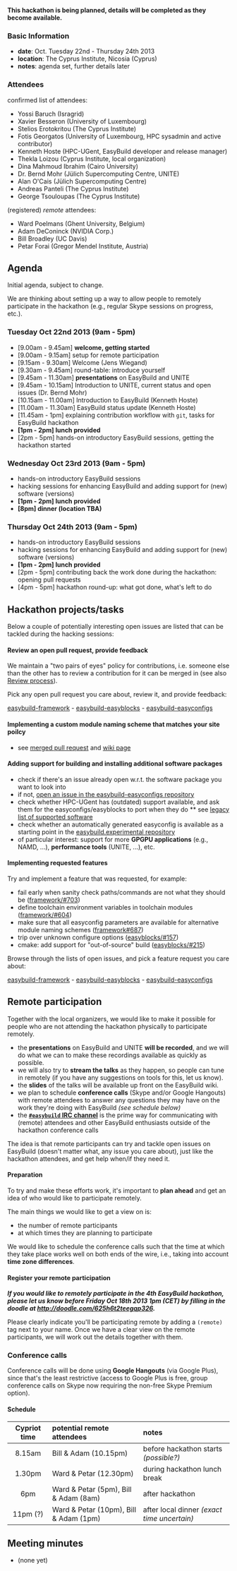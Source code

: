 **This hackathon is being planned, details will be completed as they become available.**

### Basic Information

* **date**: Oct. Tuesday 22nd - Thursday 24th 2013
* **location**: The Cyprus Institute, Nicosia (Cyprus)
* **notes**: agenda set, further details later

### Attendees

confirmed list of attendees:
* Yossi Baruch (Isragrid)
* Xavier Besseron (University of Luxembourg)
* Stelios Erotokritou (The Cyprus Institute)
* Fotis Georgatos (University of Luxembourg, HPC sysadmin and active contributor)
* Kenneth Hoste (HPC-UGent, EasyBuild developer and release manager)
* Thekla Loizou (Cyprus Institute, local organization)
* Dina Mahmoud Ibrahim (Cairo University)
* Dr. Bernd Mohr (Jülich Supercomputing Centre, UNITE)
* Alan O'Cais (Jülich Supercomputing Centre)
* Andreas Panteli (The Cyprus Institute)
* George Tsouloupas (The Cyprus Institute)

(registered) _remote_ attendees:
* Ward Poelmans (Ghent University, Belgium)
* Adam DeConinck (NVIDIA Corp.)
* Bill Broadley (UC Davis)
* Petar Forai (Gregor Mendel Institute, Austria)

## Agenda

Initial agenda, subject to change.

We are thinking about setting up a way to allow people to remotely participate in the hackathon (e.g., regular Skype sessions on progress, etc.).

### Tuesday Oct 22nd 2013 (9am - 5pm)

 * [9.00am - 9.45am] **welcome, getting started**
  * [9.00am - 9.15am] setup for remote participation
  * [9.15am - 9.30am] Welcome (Jens Wiegand)
  * [9.30am - 9.45am] round-table: introduce yourself
 * [9.45am - 11.30am] **presentations** on EasyBuild and UNITE
  * [9.45am - 10.15am] Introduction to UNITE, current status and open issues (Dr. Bernd Mohr)
  * [10.15am - 11.00am] Introduction to EasyBuild (Kenneth Hoste)
  * [11.00am - 11.30am] EasyBuild status update (Kenneth Hoste)
 * [11.45am - 1pm] explaining contribution workflow with `git`, tasks for EasyBuild hackathon
 * **[1pm - 2pm] lunch provided**
 * [2pm - 5pm] hands-on introductory EasyBuild sessions, getting the hackathon started

### Wednesday Oct 23rd 2013 (9am - 5pm)

 * hands-on introductory EasyBuild sessions
 * hacking sessions for enhancing EasyBuild and adding support for (new) software (versions) 
 * **[1pm - 2pm] lunch provided**
 * **[8pm] dinner (location TBA)**

### Thursday Oct 24th 2013 (9am - 5pm)

 * hands-on introductory EasyBuild sessions
 * hacking sessions for enhancing EasyBuild and adding support for (new) software (versions) 
 * **[1pm - 2pm] lunch provided**
 * [2pm - 5pm] contributing back the work done during the hackathon: opening pull requests
 * [4pm - 5pm] hackathon round-up: what got done, what's left to do

## Hackathon projects/tasks

Below a couple of potentially interesting open issues are listed that can be tackled during the hacking sessions:

#### Review an open pull request, provide feedback

We maintain a "two pairs of eyes" policy for contributions, i.e. someone else than the other has to review a contribution for it can be merged in (see also [Review process](https://github.com/hpcugent/easybuild/wiki/Contributing-back#review-process)).

Pick any open pull request you care about, review it, and provide feedback:

[easybuild-framework](https://github.com/hpcugent/easybuild-framework/pulls) - [easybuild-easyblocks](https://github.com/hpcugent/easybuild-easyblocks/pulls) - [easybuild-easyconfigs](https://github.com/hpcugent/easybuild-easyconfigs/pulls)

#### Implementing a custom module naming scheme that matches your site poilcy
 * see [merged pull request](https://github.com/hpcugent/easybuild-framework/pull/687) and [wiki page](https://github.com/hpcugent/easybuild/wiki/Using-a-custom-module-naming-scheme)


#### Adding support for building and installing additional software packages
 
 * check if there's an issue already open w.r.t. the software package you want to look into
  * if not, [open an issue in the easybuild-easyconfigs repository](https://github.com/hpcugent/easybuild-easyconfigs/issues/new)
  * check whether HPC-UGent has (outdated) support available, and ask them for the easyconfigs/easyblocks to port when they do
  ** see [legacy list of supported software](https://github.com/hpcugent/easybuild/wiki/List-of-supported-software-packages/ede46976d7367a86fe76ae79adba7b8e9fd9f118)
  * check whether an automatically generated easyconfig is available as a starting point in the [easybuild.experimental repository](https://github.com/fgeorgatos/easybuild.experimental/tree/master/contrib/pkgsrc)
 * of particular interest: support for more **GPGPU applications** (e.g., NAMD, ...), **performance tools** (UNITE, ...), etc.

#### Implementing requested features

Try and implement a feature that was requested, for example:

 * fail early when sanity check paths/commands are not what they should be ([framework/#703](https://github.com/hpcugent/easybuild-framework/issues/703))
 * define toolchain environment variables in toolchain modules ([framework/#604](https://github.com/hpcugent/easybuild-framework/issues/604))
 * make sure that all easyconfig parameters are available for alternative module naming schemes ([framework#687](https://github.com/hpcugent/easybuild-framework/issues/687))
 * trip over unknown configure options ([easyblocks/#157](https://github.com/hpcugent/easybuild-easyblocks/issues/157))
 * cmake: add support for "out-of-source" build ([easyblocks/#215](https://github.com/hpcugent/easybuild-easyblocks/issues/215))

Browse through the lists of open issues, and pick a feature request you care about:

[easybuild-framework](https://github.com/hpcugent/easybuild-framework/issues?state=open) - [easybuild-easyblocks](https://github.com/hpcugent/easybuild-easyblocks/issues?state=open) - [easybuild-easyconfigs](https://github.com/hpcugent/easybuild-easyconfigs/issues?state=open)


## Remote participation

Together with the local organizers, we would like to make it possible for people who are not attending the hackathon physically to participate remotely.

 * the **presentations** on EasyBuild and UNITE **will be recorded**, and we will do what we can to make these recordings available as quickly as possible.
 * we will also try to **stream the talks** as they happen, so people can tune in remotely (if you have any suggestions on tools for this, let us know).
 * the **slides** of the talks will be available up front on the EasyBuild wiki.
 * we plan to schedule **conference calls** (Skype and/or Google Hangouts) with remote attendees to answer any questions they may have on the work they're doing with EasyBuild _(see schedule below)_
 * the **[`#easybuild` IRC channel](https://github.com/hpcugent/easybuild/wiki/Contact#irc)** is the prime way for communicating with (remote) attendees and other EasyBuild enthusiasts outside of the hackathon conference calls

The idea is that remote participants can try and tackle open issues on EasyBuild (doesn't matter what, any issue you care about), just like the hackathon attendees, and get help when/if they need it.

#### Preparation

To try and make these efforts work, it's important to **plan ahead** and get an idea of who would like to participate remotely.

The main things we would like to get a view on is:
 * the number of remote participants
 * at which times they are planning to participate

We would like to schedule the conference calls such that the time at which they take place works well on both ends of the wire, i.e., taking into account **time zone differences**.

#### Register your remote participation

_**If you would like to remotely participate in the 4th EasyBuild hackathon, please let us know before Friday Oct 18th 2013 1pm (CET) by filling in the doodle at http://doodle.com/625h6t2teegqp326.**_

Please clearly indicate you'll be participating remote by adding a `(remote)` tag next to your name. Once we have a clear view on the remote participants, we will work out the details together with them.

### Conference calls

Conference calls will be done using **Google Hangouts** (via Google Plus), since that's the least restrictive (access to Google Plus is free, group conference calls on Skype now requiring the non-free Skype Premium option).

#### Schedule

Cypriot time | potential remote attendees | notes
:--: | :-- | :--
8.15am | Bill & Adam (10.15pm)  | before hackathon starts _(possible?)_
1.30pm | Ward & Petar (12.30pm)  | during hackathon lunch break
6pm | Ward & Petar (5pm), Bill & Adam (8am) | after hackathon
11pm (?) | Ward & Petar (10pm), Bill & Adam (1pm) | after local dinner _(exact time uncertain)_

## Meeting minutes

 * (none yet)
